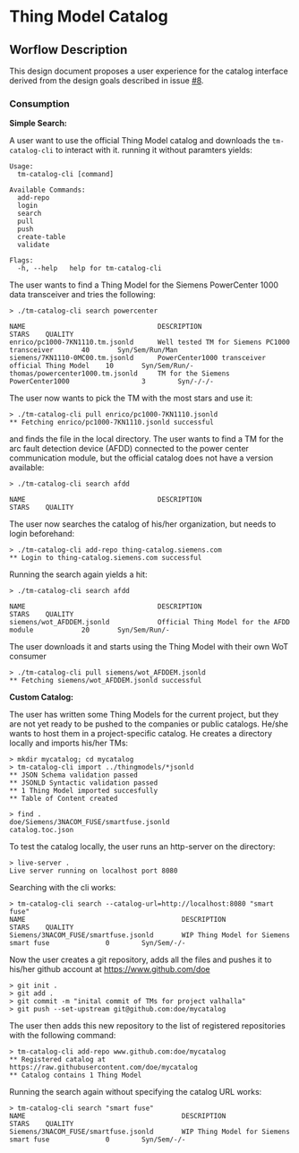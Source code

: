 # Thing Model Catalog
## Worflow Description

This design document proposes a user experience for the catalog interface derived from the design goals described in issue [#8].

### Consumption

**Simple Search:**

A user want to use the official Thing Model catalog and downloads the ```tm-catalog-cli``` to interact with it. running it without paramters yields:

```
Usage:
  tm-catalog-cli [command]
  
Available Commands:
  add-repo
  login
  search
  pull
  push
  create-table
  validate

Flags:
  -h, --help   help for tm-catalog-cli
```

The user wants to find a Thing Model for the Siemens PowerCenter 1000 data transceiver and tries the following:

```
> ./tm-catalog-cli search powercenter

NAME                                 DESCRIPTION                                         STARS    QUALITY
enrico/pc1000-7KN1110.tm.jsonld      Well tested TM for Siemens PC1000 transceiver       40       Syn/Sem/Run/Man
siemens/7KN1110-0MC00.tm.jsonld      PowerCenter1000 transceiver official Thing Model    10       Syn/Sem/Run/-
thomas/powercenter1000.tm.jsonld     TM for the Siemens PowerCenter1000                  3        Syn/-/-/-
```

The user now wants to pick the TM with the most stars and use it:

```
> ./tm-catalog-cli pull enrico/pc1000-7KN1110.jsonld
** Fetching enrico/pc1000-7KN1110.jsonld successful
```

and finds the file in the local directory. The user wants to find a TM for the arc fault detection device (AFDD) connected to the power center communication module, but the official catalog does not have a version available:

```
> ./tm-catalog-cli search afdd

NAME                                 DESCRIPTION                                         STARS    QUALITY

```

The user now searches the catalog of his/her organization, but needs to login beforehand:

```
> ./tm-catalog-cli add-repo thing-catalog.siemens.com
** Login to thing-catalog.siemens.com successful
```

Running the search again yields a hit:

```
> ./tm-catalog-cli search afdd

NAME                                 DESCRIPTION                                         STARS    QUALITY
siemens/wot_AFDDEM.jsonld            Official Thing Model for the AFDD module            20       Syn/Sem/Run/-
```

The user downloads it and starts using the Thing Model with their own WoT consumer

```
> ./tm-catalog-cli pull siemens/wot_AFDDEM.jsonld
** Fetching siemens/wot_AFDDEM.jsonld successful
```

**Custom Catalog:**

The user has written some Thing Models for the current project, but they are not yet ready to be pushed to the companies or public catalogs. He/she wants to host them in a project-specific catalog. He creates a directory locally and imports his/her TMs:

```
> mkdir mycatalog; cd mycatalog
> tm-catalog-cli import ../thingmodels/*jsonld
** JSON Schema validation passed
** JSONLD Syntactic validation passed
** 1 Thing Model imported succesfully
** Table of Content created

> find .
doe/Siemens/3NACOM_FUSE/smartfuse.jsonld
catalog.toc.json
```

To test the catalog locally, the user runs an http-server on the directory:
```
> live-server .
Live server running on localhost port 8080
```

Searching with the cli works:
```
> tm-catalog-cli search --catalog-url=http://localhost:8080 "smart fuse"
NAME                                       DESCRIPTION                                         STARS    QUALITY
Siemens/3NACOM_FUSE/smartfuse.jsonld       WIP Thing Model for Siemens smart fuse              0        Syn/Sem/-/-
```

Now the user creates a git repository, adds all the files and pushes it to his/her github account at https://www.github.com/doe
```
> git init .
> git add .
> git commit -m "inital commit of TMs for project valhalla"
> git push --set-upstream git@github.com:doe/mycatalog
```

The user then adds this new repository to the list of registered repositories with the following command:
```
> tm-catalog-cli add-repo www.github.com:doe/mycatalog
** Registered catalog at https://raw.githubusercontent.com/doe/mycatalog
** Catalog contains 1 Thing Model
```

Running the search again without specifying the catalog URL works:
```
> tm-catalog-cli search "smart fuse"
NAME                                       DESCRIPTION                                         STARS    QUALITY
Siemens/3NACOM_FUSE/smartfuse.jsonld       WIP Thing Model for Siemens smart fuse              0        Syn/Sem/-/-
```






[#8]: https://github.com/web-of-things-open-source/proposal/issues/8
